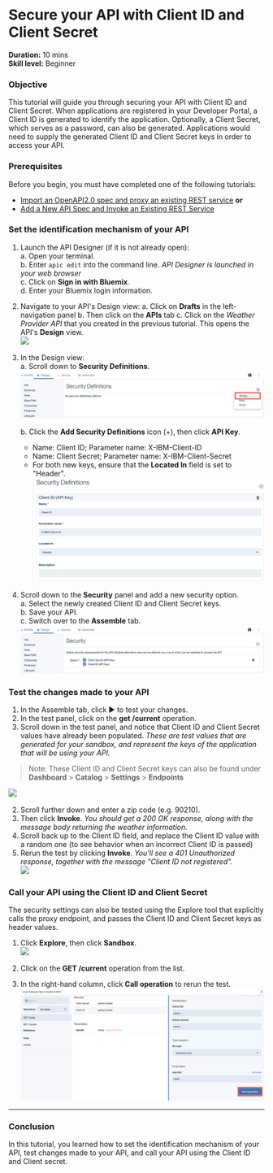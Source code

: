 # Secure your API with Client ID and Client Secret


**Duration:** 10 mins  
**Skill level:** Beginner


### Objective

This tutorial will guide you through securing your API with Client ID and Client Secret. When applications are registered in your Developer Portal, a Client ID is generated to identify the application. Optionally, a Client Secret, which serves as a password, can also be generated. Applications would need to supply the generated Client ID and Client Secret keys in order to access your API.


### Prerequisites
Before you begin, you must have completed one of the following tutorials:
- [Import an OpenAPI2.0 spec and proxy an existing REST service](https://github.com/ibm-apiconnect/getting-started/blob/master/toolkit/1a-import)
**or**  
- [Add a New API Spec and Invoke an Existing REST Service](https://github.com/ibm-apiconnect/getting-started/blob/master/toolkit/1b)


### Set the identification mechanism of your API

1. Launch the API Designer (if it is not already open):  
   a. Open your terminal.  
   b. Enter `apic edit` into the command line. _API Designer is launched in your web browser_    
   c. Click on **Sign in with Bluemix**.  
   d. Enter your Bluemix login information.  

2. Navigate to your API's Design view:
   a. Click on **Drafts** in the left-navigation panel 
   b. Then click on the **APIs** tab
   c. Click on the _Weather Provider API_ that you created in the previous tutorial. This opens the API's **Design** view.  
    ![](images/1_goto_drafts_api.png)  

3. In the Design view:  
   a. Scroll down to **Security Definitions**.  
    ![](pictures/1b.png) 

   b. Click the **Add Security Definitions** icon (+), then click **API Key**.  
      - Name: Client ID; Parameter name: X-IBM-Client-ID  
      - Name: Client Secret; Parameter name: X-IBM-Client-Secret  
      - For both new keys, ensure that the **Located In** field is set to "Header".  
      ![](pictures/2a.png)    


4. Scroll down to the **Security** panel and add a new security option.  
   a. Select the newly created Client ID and Client Secret keys.  
   b. Save your API.  
   c. Switch over to the **Assemble** tab.  
    ![](pictures/3a.png) 
    

### Test the changes made to your API

1. In the Assemble tab, click ► to test your changes.
2. In the test panel, click on the **get /current** operation.
3. Scroll down in the test panel, and notice that Client ID and Client Secret values have already been populated. _These are test values that are generated for your sandbox, and represent the keys of the application that will be using your API._  
> Note: These Client ID and Client Secret keys can also be found under  **Dashboard** > **Catalog** > **Settings** > **Endpoints**  

 ![](images/test_api_keys_1.png)

2. Scroll further down and enter a zip code (e.g. 90210). 
3. Then click **Invoke**. _You should get a 200 OK response, along with the message body returning the weather information._  
4. Scroll back up to the Client ID field, and replace the Client ID value with a random one (to see behavior when an incorrect Client ID is passed)  
5. Rerun the test by clicking **Invoke**. _You'll see a 401 Unauthorized response, together with the message "Client ID not registered"._  
  ![](images/test_api_keys_3.png)  
  

### Call your API using the Client ID and Client Secret

The security settings can also be tested using the Explore tool that explicitly calls the proxy endpoint, and passes the Client ID and Client Secret keys as header values.


1. Click **Explore**, then click **Sandbox**.  
    ![](images/explore_1.png)

2. Click on the **GET /current** operation from the list.  

3. In the right-hand column, click **Call operation** to rerun the test.  
    ![](pictures/4.png)  
    
---

### Conclusion
In this tutorial, you learned how to set the identification mechanism of your API, test changes made to your API, and call your API using the Client ID and Client secret. 
